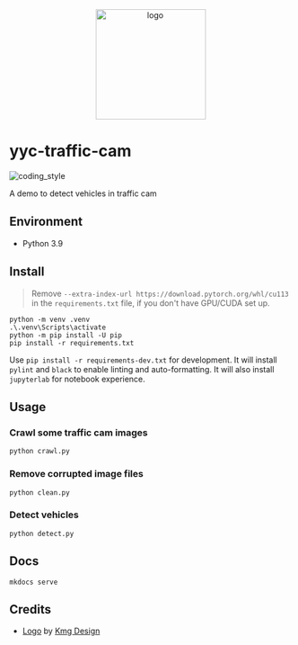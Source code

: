 <div align="center">
    <img src="https://cdn4.iconfinder.com/data/icons/internet-security-flat-2/32/Internet_Security_Camera_cctv_technology_secure_surveillance-512.png" alt="logo" height="196">
</div>

# yyc-traffic-cam

![coding_style](https://img.shields.io/badge/code%20style-black-000000.svg)

A demo to detect vehicles in traffic cam

## Environment

- Python 3.9

## Install

> Remove `--extra-index-url https://download.pytorch.org/whl/cu113` in the `requirements.txt` file, if you don't have GPU/CUDA set up.

    python -m venv .venv
    .\.venv\Scripts\activate
    python -m pip install -U pip
    pip install -r requirements.txt

Use `pip install -r requirements-dev.txt` for development.
It will install `pylint` and `black` to enable linting and auto-formatting.
It will also install `jupyterlab` for notebook experience.

## Usage

### Crawl some traffic cam images

    python crawl.py

### Remove corrupted image files

    python clean.py

### Detect vehicles

    python detect.py

## Docs

    mkdocs serve

## Credits

- [Logo](https://www.iconfinder.com/icons/5172951/camera_cctv_internet_secure_security_surveillance_technology_icon) by [Kmg Design](https://www.iconfinder.com/kmgdesignid)
